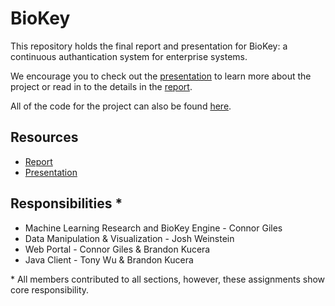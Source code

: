 # BioKey

This repository holds the final report and presentation for BioKey: a continuous authantication system for enterprise systems.

We encourage you to check out the [presentation](BioKey%20Presentation.pdf) to learn more about the project or read in to the details in the [report](BioKey%20Report.pdf).

All of the code for the project can also be found [here](https://github.com/BioKey).

## Resources
* [Report](BioKey%20Report.pdf)
* [Presentation](BioKey%20Presentation.pdf)

## Responsibilities *

* Machine Learning Research and BioKey Engine - Connor Giles
* Data Manipulation & Visualization - Josh Weinstein
* Web Portal - Connor Giles & Brandon Kucera
* Java Client - Tony Wu & Brandon Kucera

\* All members contributed to all sections, however, these assignments show core responsibility.
